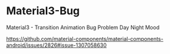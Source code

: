 # Material3-Bug
Material3 -  Transition Animation Bug Problem Day Night Mood


https://github.com/material-components/material-components-android/issues/2826#issue-1307058630
